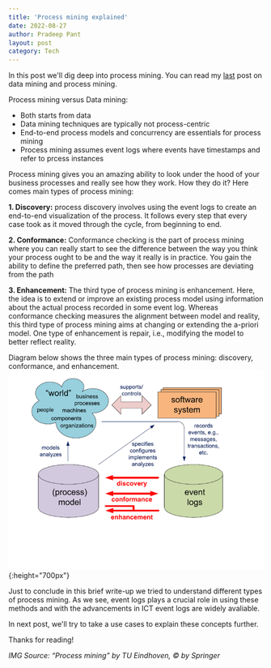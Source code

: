 ```yaml
---
title: 'Process mining explained'
date: 2022-08-27
author: Pradeep Pant
layout: post
category: Tech
---
```


In this post we'll dig deep into process mining. You can read my [last](/tech/2022/07/02/business_process_and_process_mining.html) post on data mining and process mining.

Process mining versus Data mining:

* Both starts from data
* Data mining techniques are typically not process-centric
* End-to-end process models and concurrency are essentials for process mining
* Process mining assumes event logs where events have timestamps and refer to prcess instances

Process mining gives you an amazing ability to look under the hood of your business processes and really see
how they work. How they do it? Here comes main types of process mining: 

**1. Discovery:**
process discovery involves using the event logs to create an end-to-end visualization of the process. It follows
every step that every case took as it moved through the cycle, from beginning to end.

**2. Conformance:**
Conformance checking is the part of process mining where you can
really start to see the difference between the way you think your
process ought to be and the way it really is in practice. You gain
the ability to define the preferred path, then see how processes
are deviating from the path

**3. Enhancement:**
The third type of process mining is enhancement. Here, the idea is to extend
or improve an existing process model using information about the actual process
recorded in some event log. Whereas conformance checking measures the alignment
between model and reality, this third type of process mining aims at changing or
extending the a-priori model. One type of enhancement is repair, i.e., modifying the
model to better reflect reality.

Diagram below shows the three main types of process mining: discovery, conformance, and enhancement.
![](/data/images/process_mining_basic_workflow.png){:height="700px"}


Just to conclude in this brief write-up we tried to understand different types of process mining. As we see, event logs plays a crucial role in using these methods and with the advancements in ICT event logs are widely avaliable.

In next post, we'll try to take a use cases to explain these concepts further.

 
Thanks for reading!


*IMG Source: “Process mining” by TU Eindhoven, © by Springer*
